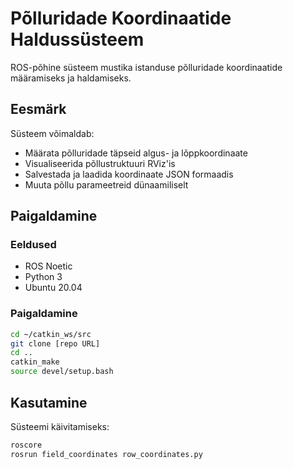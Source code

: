 # Põlluridade Koordinaatide Haldussüsteem

ROS-põhine süsteem mustika istanduse põlluridade koordinaatide määramiseks ja haldamiseks.

## Eesmärk
Süsteem võimaldab:
- Määrata põlluridade täpseid algus- ja lõppkoordinaate
- Visualiseerida põllustruktuuri RViz'is
- Salvestada ja laadida koordinaate JSON formaadis
- Muuta põllu parameetreid dünaamiliselt

## Paigaldamine
### Eeldused
- ROS Noetic
- Python 3
- Ubuntu 20.04

### Paigaldamine
```bash
cd ~/catkin_ws/src
git clone [repo URL]
cd ..
catkin_make
source devel/setup.bash
```
## Kasutamine
Süsteemi käivitamiseks:
```bash
roscore
rosrun field_coordinates row_coordinates.py
